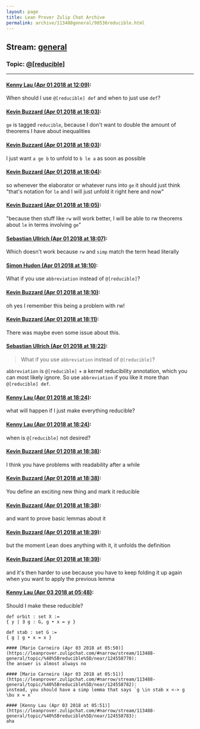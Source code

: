 ```yaml
---
layout: page
title: Lean Prover Zulip Chat Archive 
permalink: archive/113488general/98536reducible.html
---
```


## Stream: [general](index.html)
### Topic: [@[reducible]](98536reducible.html)

---

#### [Kenny Lau (Apr 01 2018 at 12:09)](https://leanprover.zulipchat.com/#narrow/stream/113488-general/topic/%40%5Breducible%5D/near/124484786):
When should I use `@[reducible] def` and when to just use `def`?

#### [Kevin Buzzard (Apr 01 2018 at 18:03)](https://leanprover.zulipchat.com/#narrow/stream/113488-general/topic/%40%5Breducible%5D/near/124493291):
`ge` is tagged `reducible`, because I don't want to double the amount of theorems I have about inequalities

#### [Kevin Buzzard (Apr 01 2018 at 18:03)](https://leanprover.zulipchat.com/#narrow/stream/113488-general/topic/%40%5Breducible%5D/near/124493292):
I just want `a ge b` to unfold to `b le a` as soon as possible

#### [Kevin Buzzard (Apr 01 2018 at 18:04)](https://leanprover.zulipchat.com/#narrow/stream/113488-general/topic/%40%5Breducible%5D/near/124493333):
so whenever the elaborator or whatever runs into `ge` it should just think "that's notation for `le` and I will just unfold it right here and now"

#### [Kevin Buzzard (Apr 01 2018 at 18:05)](https://leanprover.zulipchat.com/#narrow/stream/113488-general/topic/%40%5Breducible%5D/near/124493341):
"because then stuff like `rw` will work better, I will be able to rw theorems about `le` in terms involving `ge`"

#### [Sebastian Ullrich (Apr 01 2018 at 18:07)](https://leanprover.zulipchat.com/#narrow/stream/113488-general/topic/%40%5Breducible%5D/near/124493393):
Which doesn't work because `rw` and `simp` match the term head literally

#### [Simon Hudon (Apr 01 2018 at 18:10)](https://leanprover.zulipchat.com/#narrow/stream/113488-general/topic/%40%5Breducible%5D/near/124493485):
What if you use `abbreviation` instead of `@[reducible]`?

#### [Kevin Buzzard (Apr 01 2018 at 18:10)](https://leanprover.zulipchat.com/#narrow/stream/113488-general/topic/%40%5Breducible%5D/near/124493488):
oh yes I remember this being a problem with rw!

#### [Kevin Buzzard (Apr 01 2018 at 18:11)](https://leanprover.zulipchat.com/#narrow/stream/113488-general/topic/%40%5Breducible%5D/near/124493494):
There was maybe even some issue about this.

#### [Sebastian Ullrich (Apr 01 2018 at 18:22)](https://leanprover.zulipchat.com/#narrow/stream/113488-general/topic/%40%5Breducible%5D/near/124493784):
> What if you use `abbreviation` instead of `@[reducible]`?

 `abbreviation` is `@[reducible]` + a kernel reducibility annotation, which you can most likely ignore. So use `abbreviation` if you like it more than `@[reducible] def`.

#### [Kenny Lau (Apr 01 2018 at 18:24)](https://leanprover.zulipchat.com/#narrow/stream/113488-general/topic/%40%5Breducible%5D/near/124493830):
what will happen if I just make everything reducible?

#### [Kenny Lau (Apr 01 2018 at 18:24)](https://leanprover.zulipchat.com/#narrow/stream/113488-general/topic/%40%5Breducible%5D/near/124493831):
when is `@[reducible]` not desired?

#### [Kevin Buzzard (Apr 01 2018 at 18:38)](https://leanprover.zulipchat.com/#narrow/stream/113488-general/topic/%40%5Breducible%5D/near/124494193):
I think you have problems with readability after a while

#### [Kevin Buzzard (Apr 01 2018 at 18:38)](https://leanprover.zulipchat.com/#narrow/stream/113488-general/topic/%40%5Breducible%5D/near/124494195):
You define an exciting new thing and mark it reducible

#### [Kevin Buzzard (Apr 01 2018 at 18:38)](https://leanprover.zulipchat.com/#narrow/stream/113488-general/topic/%40%5Breducible%5D/near/124494196):
and want to prove basic lemmas about it

#### [Kevin Buzzard (Apr 01 2018 at 18:39)](https://leanprover.zulipchat.com/#narrow/stream/113488-general/topic/%40%5Breducible%5D/near/124494199):
but the moment Lean does anything with it, it unfolds the definition

#### [Kevin Buzzard (Apr 01 2018 at 18:39)](https://leanprover.zulipchat.com/#narrow/stream/113488-general/topic/%40%5Breducible%5D/near/124494205):
and it's then harder to use because you have to keep folding it up again when you want to apply the previous lemma

#### [Kenny Lau (Apr 03 2018 at 05:48)](https://leanprover.zulipchat.com/#narrow/stream/113488-general/topic/%40%5Breducible%5D/near/124558714):
Should I make these reducible?
```
def orbit : set X :=
{ y | ∃ g : G, g • x = y }

def stab : set G :=
{ g | g • x = x }

#### [Mario Carneiro (Apr 03 2018 at 05:50)](https://leanprover.zulipchat.com/#narrow/stream/113488-general/topic/%40%5Breducible%5D/near/124558770):
the answer is almost always no

#### [Mario Carneiro (Apr 03 2018 at 05:51)](https://leanprover.zulipchat.com/#narrow/stream/113488-general/topic/%40%5Breducible%5D/near/124558782):
instead, you should have a simp lemma that says `g \in stab x <-> g \bu x = x`

#### [Kenny Lau (Apr 03 2018 at 05:51)](https://leanprover.zulipchat.com/#narrow/stream/113488-general/topic/%40%5Breducible%5D/near/124558783):
aha

